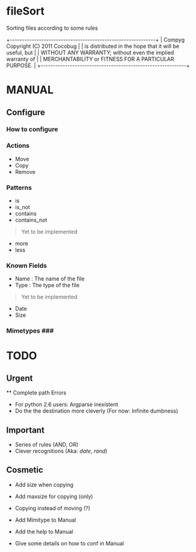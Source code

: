fileSort
========

Sorting files according to some rules

+------------------------------------------------------------+
| Compyg Copyright (C) 2011 Cocobug                          |
| is distributed in the hope that it will be useful, but     |
| WITHOUT ANY WARRANTY; without even the implied warranty of |
| MERCHANTABILITY or FITNESS FOR A PARTICULAR PURPOSE.       |
+------------------------------------------------------------+

MANUAL
========

Configure
----------
### How to configure ###

### Actions ###

* Move
* Copy
* Remove

### Patterns ###

* is
* is_not
* contains
* contains_not

> Yet to be implemented
* more
* less

### Known Fields ###

* Name : The name of the file
* Type : The type of the file

> Yet to be implemented

* Date
* Size

### Mimetypes ###



TODO
========

Urgent
--------
** Complete path Errors
* For python 2.6 users: Argparse inexistent
* Do the the destination more cleverly (For now: Infinite dumbness)

Important
---------
* Series of rules (AND, OR)
* Clever recognitions (Aka: $date$, $rand$)

Cosmetic
---------
* Add size when copying
* Add maxsize for copying (only)
* Copying instead of moving (?)

* Add Mimitype to Manual
* Add the help to Manual
* Give some details on how to conf in Manual
